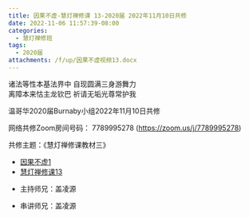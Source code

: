 ```yaml
---
title: 因果不虚-慧灯禅修课 13-2020届 2022年11月10日共修
date: 2022-11-06 11:57:39-08:00
categories:
  - 慧灯禅修班
tags:
  - 2020届
attachments: /f/up/因果不虚视频13.docx
---
```

诸法等性本基法界中 自现圆满三身游舞力  
离障本来怙主龙钦巴 祈请无垢光尊常护我

温哥华2020届Burnaby小组2022年11月10日共修

网络共修Zoom房间号码： 7789995278 (<https://zoom.us/j/7789995278>)

共修主题：《慧灯禅修课教材三》

* [因果不虚1](/f/up/因果不虚视频13.docx)
* [慧灯禅修课13](https://www.youtube.com/watch?v=1a7q4oz1YQU&ab_channel=%E6%85%A7%E7%81%AF%E4%B9%8B%E5%85%89%E7%BD%91%E7%AB%99)


- 主持师兄：盖凌源

- 串讲师兄：盖凌源